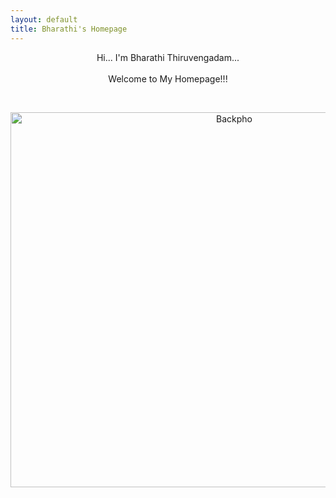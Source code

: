 ```yaml
---
layout: default
title: Bharathi's Homepage
---
```

 <p align="center"> 
Hi... I'm Bharathi Thiruvengadam... <br /> <br /> Welcome to My Homepage!!!
 </p>

<br />
<p align="center">
 <img src="images/Backpho.png" alt="Backpho" width="700" height="600"/>
 </p>

